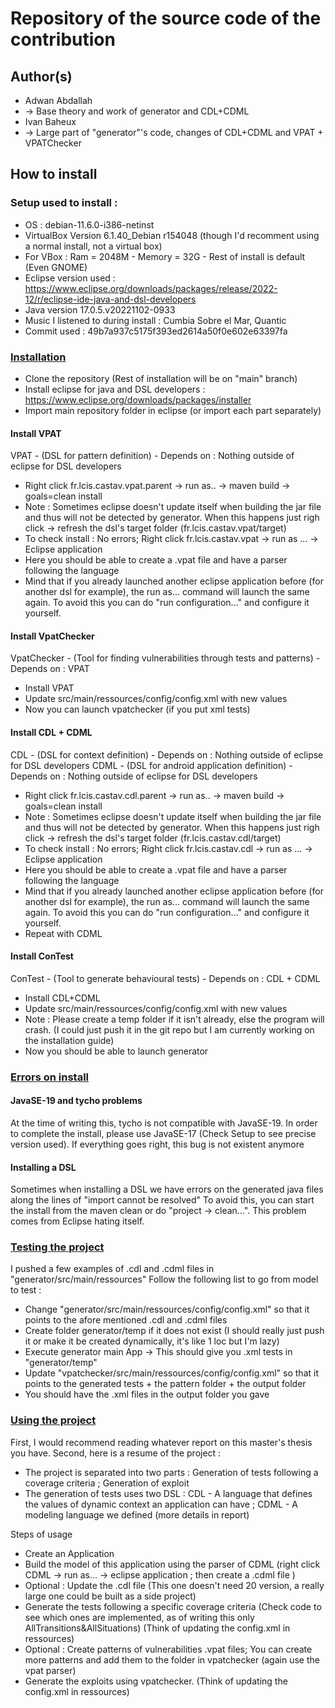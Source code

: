 # Repository of the source code of the contribution

## Author(s)

- Adwan Abdallah 
- -> Base theory and work of generator and CDL+CDML
- Ivan Baheux 
- -> Large part of "generator"'s code, changes of CDL+CDML and VPAT + VPATChecker


## How to install 

### Setup used to install :

- OS : debian-11.6.0-i386-netinst 
- VirtualBox Version 6.1.40\_Debian r154048 (though I'd recomment using a normal install, not a virtual box)
- For VBox : Ram = 2048M - Memory = 32G - Rest of install is default (Even GNOME)
- Eclipse version used : https://www.eclipse.org/downloads/packages/release/2022-12/r/eclipse-ide-java-and-dsl-developers
- Java version 17.0.5.v20221102-0933
- Music I listened to during install : Cumbia Sobre el Mar, Quantic
- Commit used : 49b7a937c5175f393ed2614a50f0e602e63397fa

### <ins>Installation</ins>

- Clone the repository (Rest of installation will be on "main" branch)
- Install eclipse for java and DSL developers : https://www.eclipse.org/downloads/packages/installer
- Import main repository folder in eclipse (or import each part separately)


#### Install VPAT
VPAT - (DSL for pattern definition) - Depends on : Nothing outside of eclipse for DSL developers
- Right click fr.lcis.castav.vpat.parent -> run as.. -> maven build -> goals=clean install
- Note : Sometimes eclipse doesn't update itself when building the jar file and thus will not be detected by generator. When this happens just righ click -> refresh the dsl's target folder (fr.lcis.castav.vpat/target)
- To check install : No errors; Right click fr.lcis.castav.vpat -> run as ... -> Eclipse application
- Here you should be able to create a .vpat file and have a parser following the language
- Mind that if you already launched another eclipse application before (for another dsl for example), the run as... command will launch the same again. To avoid this you can do "run configuration..." and configure it yourself.

#### Install VpatChecker
VpatChecker - (Tool for finding vulnerabilities through tests and patterns) - Depends on : VPAT
- Install VPAT 
- Update src/main/ressources/config/config.xml with new values
- Now you can launch vpatchecker (if you put xml tests)

#### Install CDL + CDML
CDL - (DSL for context definition) - Depends on : Nothing outside of eclipse for DSL developers
CDML - (DSL for android application definition) - Depends on : Nothing outside of eclipse for DSL developers
- Right click fr.lcis.castav.cdl.parent -> run as.. -> maven build -> goals=clean install
- Note : Sometimes eclipse doesn't update itself when building the jar file and thus will not be detected by generator. When this happens just righ click -> refresh the dsl's target folder (fr.lcis.castav.cdl/target)
- To check install : No errors; Right click fr.lcis.castav.cdl -> run as ... -> Eclipse application
- Here you should be able to create a .vpat file and have a parser following the language
- Mind that if you already launched another eclipse application before (for another dsl for example), the run as... command will launch the same again. To avoid this you can do "run configuration..." and configure it yourself.
- Repeat with CDML

#### Install ConTest
ConTest - (Tool to generate behavioural tests) - Depends on : CDL + CDML
- Install CDL+CDML
- Update src/main/ressources/config/config.xml with new values
- Note : Please create a temp folder if it isn't already, else the program will crash. (I could just push it in the git repo but I am currently working on the installation guide)
- Now you should be able to launch generator

### <ins>Errors on install </ins>

#### JavaSE-19 and tycho problems
At the time of writing this, tycho is not compatible with JavaSE-19.
In order to complete the install, please use JavaSE-17 (Check Setup to see precise version used).
If everything goes right, this bug is not existent anymore

#### Installing a DSL
Sometimes when installing a DSL we have errors on the generated java files along the lines of "import cannot be resolved"
To avoid this, you can start the install from the maven clean or do "project -> clean...".
This problem comes from Eclipse hating itself.


### <ins>Testing the project</ins>

I pushed a few examples of .cdl and .cdml files in "generator/src/main/ressources"
Follow the following list to go from model to test :
- Change "generator/src/main/ressources/config/config.xml" so that it points to the afore mentioned .cdl and .cdml files
- Create folder generator/temp if it does not exist (I should really just push it or make it be created dynamically, it's like 1 loc but I'm lazy)
- Execute generator main App -> This should give you .xml tests in "generator/temp"
- Update "vpatchecker/src/main/ressources/config/config.xml" so that it points to the generated tests + the pattern folder + the output folder
- You should have the .xml files in the output folder you gave

### <ins>Using the project</ins>

First, I would recommend reading whatever report on this master's thesis you have.
Second, here is a resume of the project :
- The project is separated into two parts : Generation of tests following a coverage criteria ; Generation of exploit
- The generation of tests uses two DSL : CDL - A language that defines the values of dynamic context an application can have ; CDML - A modeling language we defined (more details in report)

Steps of usage 
- Create an Application
- Build the model of this application using the parser of CDML (right click CDML -> run as... -> eclipse application ; then create a .cdml file )
- Optional : Update the .cdl file (This one doesn't need 20 version, a really large one could be built as a side project)
- Generate the tests following a specific coverage criteria (Check code to see which ones are implemented, as of writing this only AllTransitions&AllSituations) (Think of updating the config.xml in ressources)
- Optional : Create patterns of vulnerabilities .vpat files; You can create more patterns and add them to the folder in vpatchecker (again use the vpat parser)
- Generate the exploits using vpatchecker. (Think of updating the config.xml in ressources)


